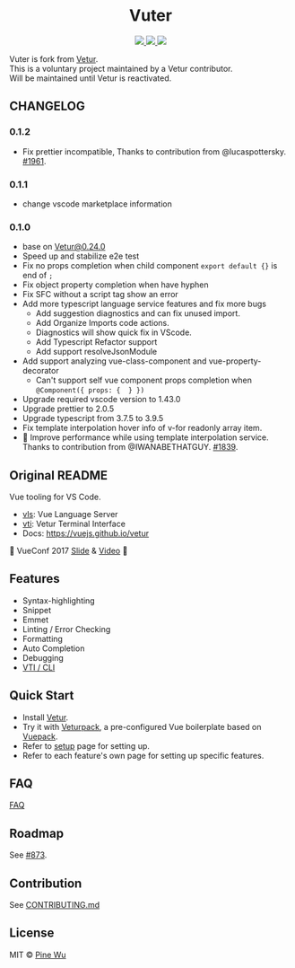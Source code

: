 <p>
  <h1 align="center">Vuter</h1>
</p>

<p align="center">
  <a href="https://marketplace.visualstudio.com/items?itemName=yoyo930021.vuter">
    <img src="https://vsmarketplacebadge.apphb.com/version-short/yoyo930021.vuter.svg?style=flat-square">
  </a>
  <a href="https://marketplace.visualstudio.com/items?itemName=yoyo930021.vuter">
    <img src="https://vsmarketplacebadge.apphb.com/installs-short/yoyo930021.vuter.svg?style=flat-square">
  </a>
  <a href="https://marketplace.visualstudio.com/items?itemName=yoyo930021.vuter">
    <img src="https://vsmarketplacebadge.apphb.com/rating-short/yoyo930021.vuter.svg?style=flat-square">
  </a>
</p>

Vuter is fork from [Vetur](https://github.com/vuejs/vetur).   
This is a voluntary project maintained by a Vetur contributor.    
Will be maintained until Vetur is reactivated.

## CHANGELOG

### 0.1.2
- Fix prettier incompatible, Thanks to contribution from @lucaspottersky. [#1961](https://github.com/vuejs/vetur/pull/1961).

### 0.1.1
- change vscode marketplace information

### 0.1.0
- base on Vetur@0.24.0
- Speed up and stabilize e2e test
- Fix no props completion when child component `export default {}` is end of `;` 
- Fix object property completion when have hyphen 
- Fix SFC without a script tag show an error 
- Add more typescript language service features and fix more bugs
  - Add suggestion diagnostics and can fix unused import.
  - Add Organize Imports code actions.
  - Diagnostics will show quick fix in VScode.
  - Add Typescript Refactor support
  - Add support resolveJsonModule
- Add support analyzing vue-class-component and vue-property-decorator 
  - Can't support self vue component props completion when `@Component({ props: {  } })`
- Upgrade required vscode version to 1.43.0
- Upgrade prettier to 2.0.5
- Upgrade typescript from 3.7.5 to 3.9.5
- Fix template interpolation hover info of v-for readonly array item.
- 🙌 Improve performance while using template interpolation service. Thanks to contribution from @IWANABETHATGUY. [#1839](https://github.com/vuejs/vetur/pull/1839).

## Original README

Vue tooling for VS Code.

- [vls](https://github.com/yoyo930021/vuter/blob/master/./server): Vue Language Server
- [vti](https://github.com/yoyo930021/vuter/blob/master/./vti): Vetur Terminal Interface
- Docs: https://vuejs.github.io/vetur

🎉 VueConf 2017 [Slide](https://www.dropbox.com/sh/eb4w8k3orh0j391/AAB3HaJexbGLa2tCP14BI8oJa?dl=0) & [Video](https://www.youtube.com/watch?v=05tNXJ-Kric) 🎉

## Features

- Syntax-highlighting
- Snippet
- Emmet
- Linting / Error Checking
- Formatting
- Auto Completion
- Debugging
- [VTI / CLI](https://vuejs.github.io/vetur/vti.html)

## Quick Start

- Install [Vetur](https://marketplace.visualstudio.com/items?itemName=octref.vetur).
- Try it with [Veturpack](https://github.com/octref/veturpack), a pre-configured Vue boilerplate based on [Vuepack](https://github.com/egoist/vuepack).
- Refer to [setup](https://vuejs.github.io/vetur/setup.html) page for setting up.
- Refer to each feature's own page for setting up specific features.

## FAQ

[FAQ](https://github.com/vuejs/vetur/blob/master/docs/FAQ.md)

## Roadmap

See [#873](https://github.com/vuejs/vetur/issues/873).

## Contribution

See [CONTRIBUTING.md](https://github.com/vuejs/vetur/blob/master/.github/CONTRIBUTING.md)

## License

MIT © [Pine Wu](https://github.com/octref) 

